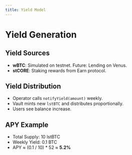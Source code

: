 ```yaml
---
title: Yield Model
---
```


# Yield Generation

## Yield Sources

- **wBTC**: Simulated on testnet. Future: Lending on Venus.
- **stCORE**: Staking rewards from Earn protocol.

## Yield Distribution

- Operator calls `notifyYield(amount)` weekly.
- Vault mints new `lstBTC` and distributes proportionally.
- Users see balance increase.

## APY Example

- Total Supply: 10 lstBTC
- Weekly Yield: 0.1 BTC
- APY ≈ (0.1 / 10) \* 52 ≈ **5.2%**
